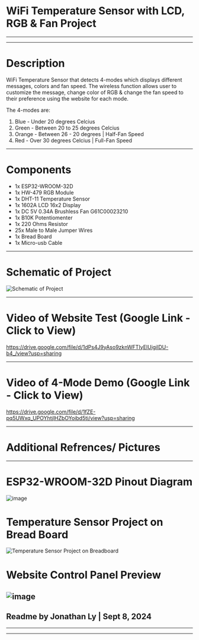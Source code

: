 # WiFi Temperature Sensor with LCD, RGB & Fan Project
-------------------------------------------------------------------------------------------------------------------------------
-------------------------------------------------------------------------------------------------------------------------------
# Description

WiFi Temperature Sensor that detects 4-modes which displays different messages, colors and fan speed. The wireless function 
allows user to customize the message, change color of RGB & change the fan speed to their preference using the website for 
each mode. 

The 4-modes are:

1. Blue - Under 20 degrees Celcius
2. Green - Between 20 to 25 degrees Celcius
3. Orange - Between 26 - 20 degrees | Half-Fan Speed
4. Red - Over 30 degrees Celcius | Full-Fan Speed
-------------------------------------------------------------------------------------------------------------------------------
# Components

- 1x ESP32-WROOM-32D
- 1x HW-479 RGB Module
- 1x DHT-11 Temperature Sensor
- 1x 1602A LCD 16x2 Display
- 1x DC 5V 0.34A Brushless Fan G61C00023210
- 1x B10K Potentiomenter
- 1x 220 Ohms Resistor
- 25x Male to Male Jumper Wires
- 1x Bread Board
- 1x Micro-usb Cable
-------------------------------------------------------------------------------------------------------------------------------
# Schematic of Project

![Schematic of Project](https://github.com/user-attachments/assets/a2334de3-de80-4335-881d-8399fa43f85a)

-------------------------------------------------------------------------------------------------------------------------------
# Video of Website Test (Google Link - Click to View)

https://drive.google.com/file/d/1dPs4J9yAso9zknWFTIyElUigilDU-b4_/view?usp=sharing

-------------------------------------------------------------------------------------------------------------------------------

# Video of 4-Mode Demo (Google Link - Click to View)

https://drive.google.com/file/d/1fZE-pq5UWxq_UPOYhtjlHZbOYoibd5ti/view?usp=sharing

-------------------------------------------------------------------------------------------------------------------------------
# Additional Refrences/ Pictures
-------------------------------------------------------------------------------------------------------------------------------
# ESP32-WROOM-32D Pinout Diagram
![image](https://github.com/user-attachments/assets/529ffe81-990a-4b13-a0dd-024c30f90523)

# Temperature Sensor Project on Bread Board

![Temperature Sensor Project on Breadboard ](https://github.com/user-attachments/assets/45383adc-8dbb-4cdd-bf51-318b8e37363c)

# Website Control Panel Preview
![image](https://github.com/user-attachments/assets/6ff445db-e395-4653-9f63-e9537aa8f169)
-------------------------------------------------------------------------------------------------------------------------------

Readme by Jonathan Ly | Sept 8, 2024
-------------------------------------------------------------------------------------------------------------------------------
-------------------------------------------------------------------------------------------------------------------------------
-------------------------------------------------------------------------------------------------------------------------------
